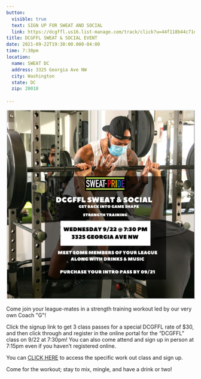 ```yaml
---
button:
  visible: true
  text: SIGN UP FOR SWEAT AND SOCIAL
  link: https://dcgffl.us16.list-manage.com/track/click?u=44f118b44c71d10ae3076bec3&id=5994cfb07a&e=f7060f1994
title: DCGFFL SWEAT & SOCIAL EVENT
date: 2021-09-22T19:30:00.000-04:00
time: 7:30pm
location:
  name: SWEAT DC
  address: 3325 Georgia Ave NW
  city: Washington
  state: DC
  zip: 20010

---
```

![](/img/2021-09-22-sweat-event.PNG)

Come join your league-mates in a strength training workout led by our very own Coach "G"!

Click the signup link to get 3 class passes for a special DCGFFL rate of $30, and then click through and register in the online portal for the “DCGFFL” class on 9/22 at 7:30pm! You can also come attend and sign up in person at 7:15pm even if you haven’t registered online.

You can [CLICK HERE](https://clients.mindbodyonline.com/classic/ws?studioid=891039&stype=-105&sTG=37&sVT=1086&sView=day&sLoc=1&sTrn=4&date=09/22/21) to access the specific work out class and sign up.

Come for the workout; stay to mix, mingle, and have a drink or two!